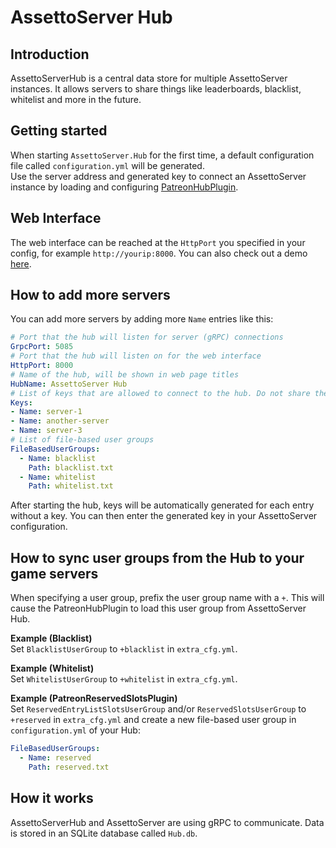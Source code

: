 # AssettoServer Hub

## Introduction
AssettoServerHub is a central data store for multiple AssettoServer instances. It allows servers to share things
like leaderboards, blacklist, whitelist and more in the future.

## Getting started
When starting `AssettoServer.Hub` for the first time, a default configuration file called `configuration.yml` will be generated.  
Use the server address and generated key to connect an AssettoServer instance by loading and configuring [PatreonHubPlugin](./plugins/PatreonHubPlugin/).

## Web Interface
The web interface can be reached at the `HttpPort` you specified in your config, for example `http://yourip:8000`. You can also check out a demo [here](https://demo.assettoserver.org).

## How to add more servers
You can add more servers by adding more `Name` entries like this:
```yaml
# Port that the hub will listen for server (gRPC) connections
GrpcPort: 5085
# Port that the hub will listen on for the web interface
HttpPort: 8000
# Name of the hub, will be shown in web page titles
HubName: AssettoServer Hub
# List of keys that are allowed to connect to the hub. Do not share these keys with other people!
Keys:
- Name: server-1
- Name: another-server
- Name: server-3
# List of file-based user groups
FileBasedUserGroups:
  - Name: blacklist
    Path: blacklist.txt
  - Name: whitelist
    Path: whitelist.txt
```

After starting the hub, keys will be automatically generated for each entry without a key. You can then enter the generated key
in your AssettoServer configuration.

## How to sync user groups from the Hub to your game servers
When specifying a user group, prefix the user group name with a `+`. This will cause the PatreonHubPlugin to load this user group from AssettoServer Hub.

**Example (Blacklist)**  
Set `BlacklistUserGroup` to `+blacklist` in `extra_cfg.yml`.

**Example (Whitelist)**  
Set `WhitelistUserGroup` to `+whitelist` in `extra_cfg.yml`.

**Example (PatreonReservedSlotsPlugin)**  
Set `ReservedEntryListSlotsUserGroup` and/or `ReservedSlotsUserGroup` to `+reserved` in `extra_cfg.yml` and create a new file-based user group in `configuration.yml` of your Hub:  
```yaml
FileBasedUserGroups:
  - Name: reserved
    Path: reserved.txt
```

## How it works
AssettoServerHub and AssettoServer are using gRPC to communicate. Data is stored in an SQLite database called `Hub.db`.